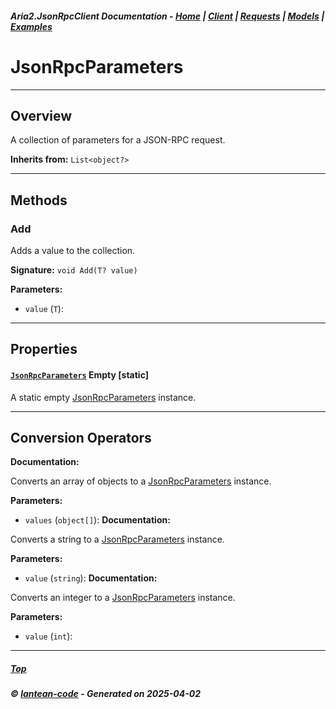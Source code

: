 ##### Aria2.JsonRpcClient Documentation  - [Home](index.md) | [Client](client.md) | [Requests](requests.md) | [Models](models.md) | [Examples](examples.md)

# JsonRpcParameters

---

## Overview

A collection of parameters for a JSON-RPC request.

**Inherits from:** `List<object?>`

---

## Methods
<a id="Add(T? value)"></a>
### Add

Adds a value to the collection.

**Signature:** `void Add(T? value)`


**Parameters:**
<a id="void_Add_T__value_value"></a>
- `value` (`T`): 

---


## Properties
<a id="Empty"></a>
#### [`JsonRpcParameters`](JsonRpcParameters.md) Empty [static]

A static empty [JsonRpcParameters](JsonRpcParameters.md) instance.


---

## Conversion Operators
**Documentation:**

Converts an array of objects to a [JsonRpcParameters](JsonRpcParameters.md) instance.

**Parameters:**
- `values` (`object[]`): 
**Documentation:**

Converts a string to a [JsonRpcParameters](JsonRpcParameters.md) instance.

**Parameters:**
- `value` (`string`): 
**Documentation:**

Converts an integer to a [JsonRpcParameters](JsonRpcParameters.md) instance.

**Parameters:**
- `value` (`int`): 

---



##### [Top](#top)
##### © [lantean-code](https://github.com/lantean-code) - _Generated on 2025-04-02_
